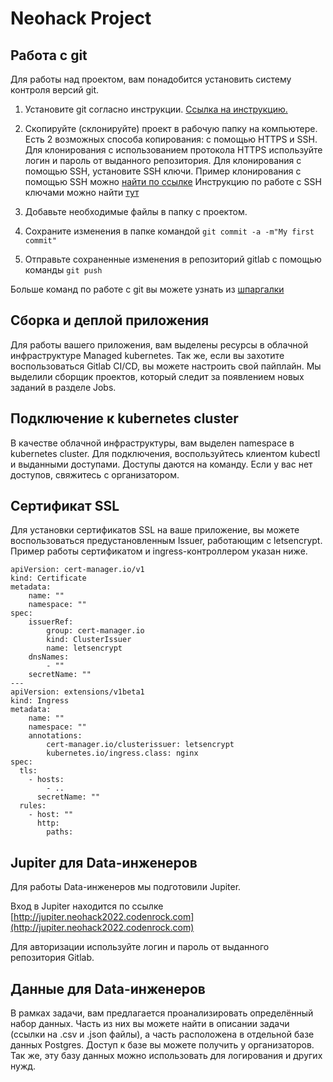 # Neohack Project

## Работа с git

Для работы над проектом, вам понадобится установить систему контроля версий git.

1. Установите git согласно инструкции. [Ссылка на инструкцию.](https://git-scm.com/book/ru/v2/%D0%92%D0%B2%D0%B5%D0%B4%D0%B5%D0%BD%D0%B8%D0%B5-%D0%A3%D1%81%D1%82%D0%B0%D0%BD%D0%BE%D0%B2%D0%BA%D0%B0-Git)

2. Скопируйте (склонируйте) проект в рабочую папку на компьютере. Есть 2 возможных способа копирования: с помощью HTTPS и SSH. Для клонирования с использованием протокола HTTPS используйте логин и пароль от выданного репозитория. Для клонирования с помощью SSH, установите SSH ключи. 
Пример клонирования с помощью SSH можно [найти по ссылке](https://itisgood.ru/2021/10/14/kak-klonirovat-git-repozitorij-v-opredelennuju-papku/)
Инструкцию по работе с SSH ключами можно найти [тут](https://docs.gitlab.com/ee/user/ssh.html#generate-an-ssh-key-pair)

3. Добавьте необходимые файлы в папку с проектом.

4. Сохраните изменения в папке командой `git commit -a -m"My first commit"`

5. Отправьте сохраненные изменения в репозиторий gitlab с помощью команды `git push`

Больше команд по работе с git вы можете узнать из [шпаргалки](https://training.github.com/downloads/ru/github-git-cheat-sheet/) 

## Сборка и деплой приложения

Для работы вашего приложения, вам выделены ресурсы в облачной инфраструктуре Managed kubernetes. Так же, если вы захотите воспользоваться Gitlab CI/CD, вы можете настроить свой пайплайн. Мы выделили сборщик проектов, который следит за появлением новых заданий в разделе Jobs.

## Подключение к kubernetes cluster

В качестве облачной инфраструктуры, вам выделен namespace в kubernetes cluster. Для подключения, воспользуйтесь клиентом kubectl и выданными доступами. Доступы даются на команду. Если у вас нет доступов, свяжитесь с организатором.

## Сертификат SSL

Для установки сертификатов SSL на ваше приложение, вы можете воспользоваться предустановленным Issuer, работающим с letsencrypt.
Пример работы сертификатом и ingress-контроллером указан ниже.

```
apiVersion: cert-manager.io/v1
kind: Certificate
metadata:
    name: ""
    namespace: ""
spec:
    issuerRef:
        group: cert-manager.io
        kind: ClusterIssuer
        name: letsencrypt
    dnsNames:
        - ""
    secretName: ""
---
apiVersion: extensions/v1beta1
kind: Ingress
metadata:
    name: ""
    namespace: ""
    annotations:
        cert-manager.io/clusterissuer: letsencrypt
        kubernetes.io/ingress.class: nginx
spec:
  tls:
    - hosts:
        - ..
      secretName: ""
  rules:
    - host: ""
      http:
        paths:
```

## Jupiter для Data-инженеров

Для работы Data-инженеров мы подготовили Jupiter.

Вход в  Jupiter находится по ссылке [http://jupiter.neohack2022.codenrock.com](http://jupiter.neohack2022.codenrock.com)

Для авторизации используйте логин и пароль от выданного репозитория Gitlab.

## Данные для Data-инженеров

В рамках задачи, вам предлагается проанализировать определённый набор данных. Часть из них вы можете найти в описании задачи (ссылки на .csv и .json файлы), а часть расположена в отдельной базе данных Postgres. Доступ к базе вы можете получить у организаторов. Так же, эту базу данных можно использовать для логирования и других нужд.


